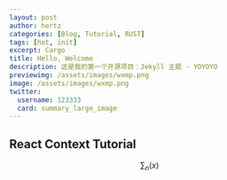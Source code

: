 ```yaml
---
layout: post
author: hertz
categories: [Blog, Tutorial, RUST]
tags: [hot, init]
excerpt: Cargo
title: Hello, Welcome
description: 这是我的第一个开源项目：Jekyll 主题 - YOYOYO
previewimg: /assets/images/wxmp.png
image: /assets/images/wxmp.png
twitter:
  username: 123333
  card: summary_large_image
---
```


## React Context Tutorial

$$\sum_n (x)$$
